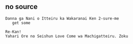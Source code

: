 ## no source
    Danna ga Nani o Itteiru ka Wakaranai Ken 2-sure-me
       get some
       
    Re-Kan!
    Yahari Ore no Seishun Love Come wa Machigatteiru. Zoku
